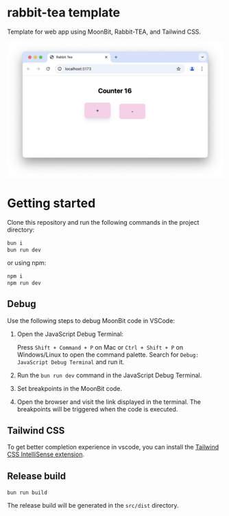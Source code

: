 # rabbit-tea template

Template for web app using MoonBit, Rabbit-TEA, and Tailwind CSS.

![demo](image.png)

# Getting started

Clone this repository and run the following commands in the project directory:

```
bun i
bun run dev
```
or using npm:

```
npm i
npm run dev
```
## Debug

Use the following steps to debug MoonBit code in VSCode:

1. Open the JavaScript Debug Terminal:

    Press `Shift + Command + P` on Mac or `Ctrl + Shift + P` on Windows/Linux to open the command palette. Search for `Debug: JavaScript Debug Terminal` and run it.

2. Run the `bun run dev` command in the JavaScript Debug Terminal.

3. Set breakpoints in the MoonBit code.

4. Open the browser and visit the link displayed in the terminal. The breakpoints will be triggered when the code is executed.

## Tailwind CSS 

To get better completion experience in vscode, you can install 
the [Tailwind CSS IntelliSense extension](https://marketplace.visualstudio.com/items?itemName=bradlc.vscode-tailwindcss).

## Release build

```
bun run build
```

The release build will be generated in the `src/dist` directory.
